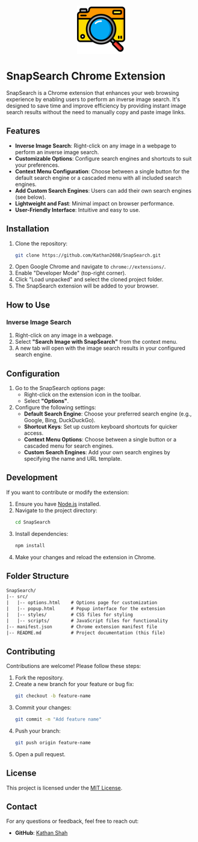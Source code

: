 <p align="center"><img src="src/i/icon128.png"></p>


# SnapSearch Chrome Extension

SnapSearch is a Chrome extension that enhances your web browsing experience by enabling users to perform an inverse image search. It's designed to save time and improve efficiency by providing instant image search results without the need to manually copy and paste image links.

## Features

- **Inverse Image Search**: Right-click on any image in a webpage to perform an inverse image search.
- **Customizable Options**: Configure search engines and shortcuts to suit your preferences.
- **Context Menu Configuration**: Choose between a single button for the default search engine or a cascaded menu with all included search engines.
- **Add Custom Search Engines**: Users can add their own search engines (see below).
- **Lightweight and Fast**: Minimal impact on browser performance.
- **User-Friendly Interface**: Intuitive and easy to use.

## Installation

1. Clone the repository:
   ```bash
   git clone https://github.com/Kathan2608/SnapSearch.git
   ```
2. Open Google Chrome and navigate to `chrome://extensions/`.
3. Enable "Developer Mode" (top-right corner).
4. Click "Load unpacked" and select the cloned project folder.
5. The SnapSearch extension will be added to your browser.

## How to Use

### Inverse Image Search
1. Right-click on any image in a webpage.
2. Select **"Search Image with SnapSearch"** from the context menu.
3. A new tab will open with the image search results in your configured search engine.

## Configuration

1. Go to the SnapSearch options page:
   - Right-click on the extension icon in the toolbar.
   - Select **"Options"**.
2. Configure the following settings:
   - **Default Search Engine**: Choose your preferred search engine (e.g., Google, Bing, DuckDuckGo).
   - **Shortcut Keys**: Set up custom keyboard shortcuts for quicker access.
   - **Context Menu Options**: Choose between a single button or a cascaded menu for search engines.
   - **Custom Search Engines**: Add your own search engines by specifying the name and URL template.

## Development

If you want to contribute or modify the extension:

1. Ensure you have [Node.js](https://nodejs.org/) installed.
2. Navigate to the project directory:
   ```bash
   cd SnapSearch
   ```
3. Install dependencies:
   ```bash
   npm install
   ```
4. Make your changes and reload the extension in Chrome.

## Folder Structure

```
SnapSearch/
|-- src/
|   |-- options.html    # Options page for customization
|   |-- popup.html      # Popup interface for the extension
|   |-- styles/         # CSS files for styling
|   |-- scripts/        # JavaScript files for functionality
|-- manifest.json       # Chrome extension manifest file
|-- README.md           # Project documentation (this file)
```

## Contributing

Contributions are welcome! Please follow these steps:

1. Fork the repository.
2. Create a new branch for your feature or bug fix:
   ```bash
   git checkout -b feature-name
   ```
3. Commit your changes:
   ```bash
   git commit -m "Add feature name"
   ```
4. Push your branch:
   ```bash
   git push origin feature-name
   ```
5. Open a pull request.

## License

This project is licensed under the [MIT License](LICENSE).

## Contact

For any questions or feedback, feel free to reach out:

- **GitHub**: [Kathan Shah](https://github.com/Kathan2608)

